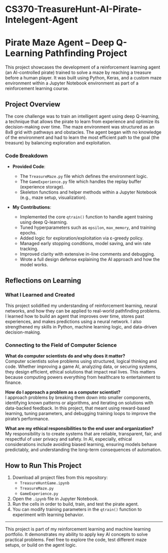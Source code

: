 # CS370-TreasureHunt-AI-Pirate-Intelegent-Agent

# Pirate Maze Agent – Deep Q-Learning Pathfinding Project

This project showcases the development of a reinforcement learning agent (an AI-controlled pirate) trained to solve a maze by reaching a treasure before a human player. It was built using Python, Keras, and a custom maze environment within a Jupyter Notebook environment as part of a reinforcement learning course.

## Project Overview

The core challenge was to train an intelligent agent using deep Q-learning, a technique that allows the pirate to learn from experience and optimize its decision-making over time. The maze environment was structured as an 8x8 grid with pathways and obstacles. The agent began with no knowledge of the environment and had to learn the most efficient path to the goal (the treasure) by balancing exploration and exploitation.

### Code Breakdown

- **Provided Code**: 
  - The `TreasureMaze.py` file which defines the environment logic.
  - The `GameExperience.py` file which handles the replay buffer (experience storage).
  - Skeleton functions and helper methods within a Jupyter Notebook (e.g., maze setup, visualization).
  
- **My Contributions**: 
  - Implemented the core `qtrain()` function to handle agent training using deep Q-learning.
  - Tuned hyperparameters such as `epsilon`, `max_memory`, and training epochs.
  - Added logic for exploration/exploitation via ε-greedy policy.
  - Managed early stopping conditions, model saving, and win rate tracking.
  - Improved clarity with extensive in-line comments and debugging.
  - Wrote a full design defense explaining the AI approach and how the model works.

## Reflections on Learning

### What I Learned and Created

This project solidified my understanding of reinforcement learning, neural networks, and how they can be applied to real-world pathfinding problems. I learned how to build an agent that improves over time, stores past experiences, and makes predictions using a neural network. I also strengthened my skills in Python, machine learning logic, and data-driven decision-making.

### Connecting to the Field of Computer Science

**What do computer scientists do and why does it matter?**  
Computer scientists solve problems using structured, logical thinking and code. Whether improving a game AI, analyzing data, or securing systems, they design efficient, ethical solutions that impact real lives. This matters because computing powers everything from healthcare to entertainment to finance.

**How do I approach a problem as a computer scientist?**  
I approach problems by breaking them down into smaller components, identifying known patterns or algorithms, and iterating on solutions with data-backed feedback. In this project, that meant using reward-based learning, tuning parameters, and debugging training loops to improve the pirate’s performance.

**What are my ethical responsibilities to the end user and organization?**  
My responsibility is to create systems that are reliable, transparent, fair, and respectful of user privacy and safety. In AI, especially, ethical considerations include avoiding biased learning, ensuring models behave predictably, and understanding the long-term consequences of automation.

## How to Run This Project

1. Download all project files from this repository:
   - `TreasureHuntGame.ipynb`
   - `TreasureMaze.py`
   - `GameExperience.py`
2. Open the `.ipynb` file in Jupyter Notebook.
3. Run the cells in order to build, train, and test the pirate agent.
4. You can modify training parameters in the `qtrain()` function to experiment with learning behavior.

---

This project is part of my reinforcement learning and machine learning portfolio. It demonstrates my ability to apply key AI concepts to solve practical problems. Feel free to explore the code, test different maze setups, or build on the agent logic.
